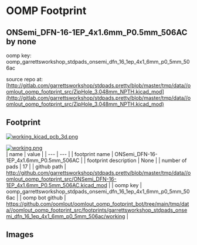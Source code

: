 # OOMP Footprint  
## ONSemi_DFN-16-1EP_4x1.6mm_P0.5mm_506AC  by none  
  
oomp key: oomp_garrettsworkshop_stdpads_onsemi_dfn_16_1ep_4x1_6mm_p0_5mm_506ac  
  
source repo at: [http://gitlab.com/garrettsworkshop/stdpads.pretty/blob/master/tmp/data//oomlout_oomp_footprint_src/ZipHole_3.048mm_NPTH.kicad_mod](http://gitlab.com/garrettsworkshop/stdpads.pretty/blob/master/tmp/data//oomlout_oomp_footprint_src/ZipHole_3.048mm_NPTH.kicad_mod)  
## Footprint  
  
[![working_kicad_pcb_3d.png](working_kicad_pcb_3d_600.png)](working_kicad_pcb_3d.png)  
  
[![working.png](working_600.png)](working.png)  
| name | value | 
| --- | --- | 
| footprint name | ONSemi_DFN-16-1EP_4x1.6mm_P0.5mm_506AC | 
| footprint description | None | 
| number of pads | 17 | 
| github path | http://github.com/garrettsworkshop/stdpads.pretty/blob/master/tmp/data//oomlout_oomp_footprint_src/ONSemi_DFN-16-1EP_4x1.6mm_P0.5mm_506AC.kicad_mod | 
| oomp key | oomp_garrettsworkshop_stdpads_onsemi_dfn_16_1ep_4x1_6mm_p0_5mm_506ac | 
| oomp bot github | https://github.com/oomlout/oomlout_oomp_footprint_bot/tree/main/tmp/data//oomlout_oomp_footprint_src/footprints/garrettsworkshop_stdpads_onsemi_dfn_16_1ep_4x1_6mm_p0_5mm_506ac/working | 
## Images  
